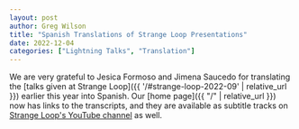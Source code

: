 ```yaml
---
layout: post
author: Greg Wilson
title: "Spanish Translations of Strange Loop Presentations"
date: 2022-12-04
categories: ["Lightning Talks", "Translation"]
---
```


We are very grateful to Jesica Formoso and Jimena Saucedo for translating
the [talks given at Strange Loop]({{ '/#strange-loop-2022-09' | relative_url }})
earlier this year into Spanish.
Our [home page]({{ "/" | relative_url }}) now has links to the transcripts,
and they are available as subtitle tracks on
[Strange Loop's YouTube channel](https://www.youtube.com/@StrangeLoopConf) as well.
